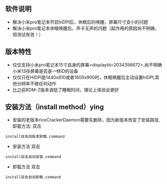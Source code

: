 ## 软件说明
- 解决小米pro笔记本开启hiDPI后，休眠后的唤醒，屏幕尺寸变小的问题
- 解决小米pro笔记本休眠唤醒后，声卡无声的问题（起作用的原因尚不明确，但测试有效！）

## 版本特性
- 仅仅支持小米pro笔记本15寸自身的屏幕<displayId=2034356672>,尚不明确小米13存屏幕是否是一样ID的设备
- 仅仅只在HiDPI是1440x810或者1600x900时，休眠唤醒后主动设置hiDPI,其他分辨率不做任何动作
- 比之前RDM-Z版本调低了睡眠时间，理论上体验会更好

## 安装方法（install method）ying
- 安装的老版本riceCrackerDaemon需要先删除，因为新版本改变了安装路径,卸载方法: 
双击
```
install双击旧版本卸载.command
```

- 安装方法
双击
```
install双击自动安装.command
```

- 卸载方法
双击
```
install双击自动卸载.command
```